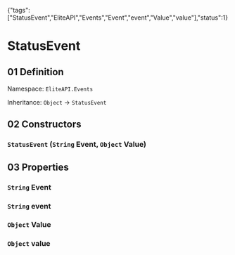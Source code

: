{"tags":["StatusEvent","EliteAPI","Events","Event","event","Value","value"],"status":1}

# StatusEvent

## 01 Definition

Namespace: `EliteAPI.Events`

Inheritance: `Object` → `StatusEvent`

## 02 Constructors

### `StatusEvent` (`String` Event, `Object` Value)

## 03 Properties

### `String` Event

### `String` event

### `Object` Value

### `Object` value

